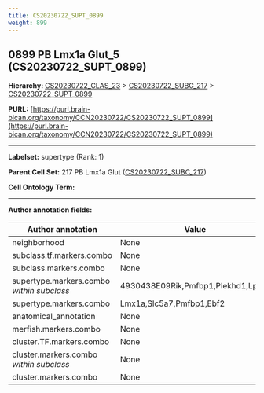 ```yaml
---
title: CS20230722_SUPT_0899
weight: 899
---
```

## 0899 PB Lmx1a Glut_5 (CS20230722_SUPT_0899)
<b>Hierarchy: </b>
[CS20230722_CLAS_23](../CS20230722_CLAS_23) >
[CS20230722_SUBC_217](../CS20230722_SUBC_217) >
[CS20230722_SUPT_0899](../CS20230722_SUPT_0899)

**PURL:** [https://purl.brain-bican.org/taxonomy/CCN20230722/CS20230722_SUPT_0899](https://purl.brain-bican.org/taxonomy/CCN20230722/CS20230722_SUPT_0899)

---


**Labelset:** supertype (Rank: 1)

**Parent Cell Set:** 217 PB Lmx1a Glut ([CS20230722_SUBC_217](../CS20230722_SUBC_217))



**Cell Ontology Term:** 

[MARKER GENES.]: #


---

[TRANSFERRED ANNOTATIONS.]: #


[AUTHOR ANNOTATION FIELDS.]: #


**Author annotation fields:**

| Author annotation | Value |
|-------------------|-------|
|neighborhood|None|
|subclass.tf.markers.combo|None|
|subclass.markers.combo|None|
|supertype.markers.combo _within subclass_|4930438E09Rik,Pmfbp1,Plekhd1,Lpar1|
|supertype.markers.combo|Lmx1a,Slc5a7,Pmfbp1,Ebf2|
|anatomical_annotation|None|
|merfish.markers.combo|None|
|cluster.TF.markers.combo|None|
|cluster.markers.combo _within subclass_|None|
|cluster.markers.combo|None|
